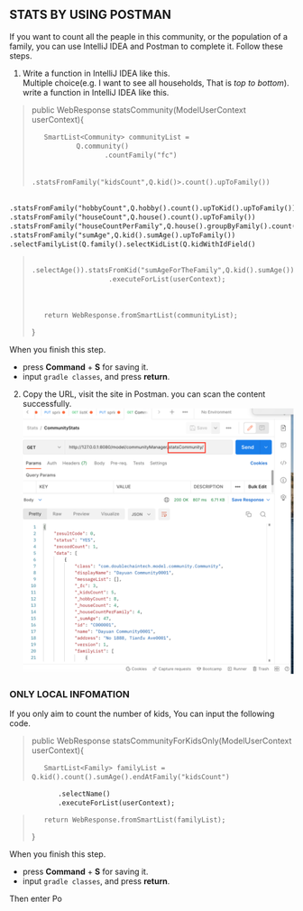 
## STATS BY USING POSTMAN ##

If you want to count all the peaple in this community, or the population of a family, you can use IntelliJ IDEA and Postman to complete it. Follow these steps. 

1. Write a function in IntelliJ IDEA like this.  
     Multiple choice(e.g. I want to see all households, That is *top to bottom*). write a function in IntelliJ IDEA like this.  


>    public WebResponse statsCommunity(ModelUserContext userContext){
>
>
>        SmartList<Community> communityList =
>                Q.community()
>                       .countFamily("fc")
>
>                        .statsFromFamily("kidsCount",Q.kid()>.count().upToFamily())
                        .statsFromFamily("hobbyCount",Q.hobby().count().upToKid().upToFamily())                      .statsFromFamily("houseCount",Q.house().count().upToFamily())   .statsFromFamily("houseCountPerFamily",Q.house().groupByFamily().count().upToFami>ly())                       .statsFromFamily("sumAge",Q.kid().sumAge().upToFamily())                       .selectFamilyList(Q.family().selectKidList(Q.kidWithIdField()
>                                .selectAge()).statsFromKid("sumAgeForTheFamily",Q.kid().sumAge()))
>                        .executeForList(userContext);
>
>
>
>        return WebResponse.fromSmartList(communityList);
>
>    } 
>   
      
      
    
When you  finish this step. 
+ press **Command** + **S** for saving it. 
+ input `gradle classes`, and press **return**. 


    
2. Copy the URL, visit the site in Postman. you can scan the content successfully. 
    ![](images/stats-2.png)





### ONLY LOCAL INFOMATION ###

If you only aim to count the number of kids, You can input the following code. 

> public WebResponse statsCommunityForKidsOnly(ModelUserContext userContext){
>
>
>        SmartList<Family> familyList = Q.kid().count().sumAge().endAtFamily("kidsCount")
                .selectName()
                .executeForList(userContext);
>
>
>        return WebResponse.fromSmartList(familyList);
>
>    }
    

    

When you  finish this step. 
+ press **Command** + **S** for saving it. 
+ input `gradle classes`, and press **return**. 
    
Then enter Po  
    

    
    


    
    
